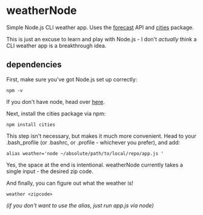 # weatherNode
Simple Node.js CLI weather app. Uses the [forecast](forecast.io) API and [cities](npmjs.com/package/cities) package.

This is just an excuse to learn and play with Node.js - I don't *actually* think a CLI weather app is a breakthrough idea.

## dependencies
First, make sure you've got Node.js set up correctly:
```
npm -v
```
If you don't have node, head over [here](nodejs.org).

Next, install the cities package via npm: 
```
npm install cities
```
This step isn't necessary, but makes it much more convenient. Head to your .bash_profile (or .bashrc, or .profile - whichever you prefer), and add:
```
alias weather='node ~/absolute/path/to/local/repo/app.js '
```
Yes, the space at the end is intentional. weatherNode currently takes a single input - the desired zip code.

And finally, you can figure out what the weather is!
```
weather <zipcode>
```
*(if you don't want to use the alias, just run app.js via node)*
